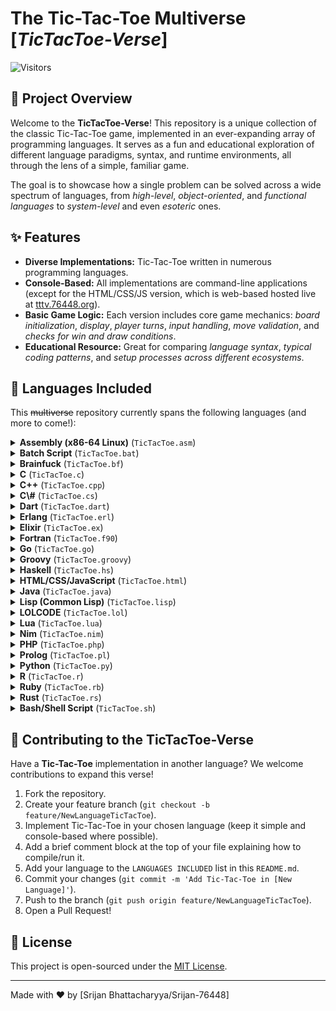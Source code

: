 # The Tic-Tac-Toe Multiverse [*TicTacToe-Verse*]

![Visitors](https://hits.seeyou.space/v2/counts/to/github.com/srijan-76448/tictactoe-verse/week.svg?style=plastic&color=blue)

## 🌌 Project Overview

Welcome to the **TicTacToe-Verse**! This repository is a unique collection of the classic Tic-Tac-Toe game, implemented in an ever-expanding array of programming languages. It serves as a fun and educational exploration of different language paradigms, syntax, and runtime environments, all through the lens of a simple, familiar game.

The goal is to showcase how a single problem can be solved across a wide spectrum of languages, from _high-level_, _object-oriented_, and _functional languages_ to _system-level_ and even _esoteric_ ones.

## ✨ Features

- **Diverse Implementations:** Tic-Tac-Toe written in numerous programming languages.
- **Console-Based:** All implementations are command-line applications (except for the HTML/CSS/JS version, which is web-based hosted live at [tttv.76448.org](https://tttv.76448.in)).
- **Basic Game Logic:** Each version includes core game mechanics: _board initialization_, _display_, _player turns_, _input handling_, _move validation_, and _checks for win and draw conditions_.
- **Educational Resource:** Great for comparing _language syntax_, _typical coding patterns_, and _setup processes across different ecosystems_.

## 🚀 Languages Included

This ~~multiverse~~ repository currently spans the following languages (and more to come!):

<details>
    <summary><b>Assembly (x86-64 Linux)</b> (<code>TicTacToe.asm</code>)</summary>

Steps to run:

- Install NASM assembler and a linker (e.g., `nasm`, `ld`).
- Compile:

```bash
  nasm -f elf64 TicTacToe.asm -o TicTacToe.o
```

- Link:

```bash
ld TicTacToe.o -o TicTacToe_asm_game
```

- Execute:

```bash
./TicTacToe_asm_game
```

</details>

<details>
    <summary><b>Batch Script</b> (<code>TicTacToe.bat</code>)</summary>

Steps to run:

- On Windows, simply double-click `TicTacToe.bat` in File Explorer.
- Alternatively, open Command Prompt, navigate to the file's directory, and run:

```bash
TicTacToe.bat
```

</details>

<details>
    <summary><b>Brainfuck</b> (<code>TicTacToe.bf</code>)</summary>

Steps to run:

- Install a Brainfuck interpreter (e.g., `bfi`, `bf`).
- Execute:

```bash
bfi TicTacToe.bf
```

> NOTE: <br>
> This version only displays a static board due to language limitations.

</details>

<details>
    <summary><b>C</b> (<code>TicTacToe.c</code>)</summary>

Steps to run:

- Install a C compiler (e.g., `gcc`).
- Compile:

```bash
gcc TicTacToe.c -o TicTacToe_c_game
```

- Execute:

```bash
./TicTacToe_c_game
```

</details>

<details>
    <summary><b>C++</b> (<code>TicTacToe.cpp</code>)</summary>

Steps to run:

- Install a C++ compiler (e.g., `g++`).
- Compile:

```bash
g++ TicTacToe.cpp -o TicTacToe_cpp_game
```

- Execute:

```bash
./TicTacToe_cpp_game
```

</details>

<details>
    <summary><b>C\#</b> (<code>TicTacToe.cs</code>)</summary>

Steps to run:

- Install .NET SDK.
- Execute:

```bash
dotnet run TicTacToe.cs
```

</details>

<details>
    <summary><b>Dart</b> (<code>TicTacToe.dart</code>)</summary>

Steps to run:

- Install Dart SDK.
- Execute:

```bash
dart run TicTacToe.dart
```

</details>

<details>
    <summary><b>Erlang</b> (<code>TicTacToe.erl</code>)</summary>

Steps to run:

- Install Erlang/OTP.
- Compile:

```bash
erlc TicTacToe.erl
```

- Start Erlang shell:

```bash
erl
```

- In Erlang shell, run:

```erlang
1> tic_tac_toe:start().
```

</details>

<details>
    <summary><b>Elixir</b> (<code>TicTacToe.ex</code>)</summary>

Steps to run:

- Install Elixir (which requires Erlang/OTP).
- Start IEx shell:

```bash
iex
```

- In IEx, compile and run:

```elixir
iex> c "TicTacToe.ex"
iex> TicTacToe.start()
```

</details>

<details>
    <summary><b>Fortran</b> (<code>TicTacToe.f90</code>)</summary>

Steps to run:

- Install a Fortran compiler (e.g., `gfortran`).
- Compile:

```bash
gfortran TicTacToe.f90 -o TicTacToe_f90_game
```

- Execute:

```bash
./TicTacToe_f90_game
```

</details>

<details>
    <summary><b>Go</b> (<code>TicTacToe.go</code>)</summary>

Steps to run:

- Install Go.
- Execute:

```bash
go run TicTacToe.go
```

</details>

<details>
    <summary><b>Groovy</b> (<code>TicTacToe.groovy</code>)</summary>

Steps to run:

- Install Groovy (requires JDK).
- Execute:

```bash
groovy TicTacToe.groovy
```

</details>

<details>
    <summary><b>Haskell</b> (<code>TicTacToe.hs</code>)</summary>

Steps to run:

- Install GHC (Glasgow Haskell Compiler).
- Compile:

```bash
ghc TicTacToe.hs
```

- Execute:

```bash
./TicTacToe
```

</details>

<details>
    <summary><b>HTML/CSS/JavaScript</b> (<code>TicTacToe.html</code>)</summary>

Steps to run:

- Open `TicTacToe.html` directly in your web browser.
- Or visit the live hosted version at [tttv.76448.org](https://tttv.76448.in).
</details>
<details>
    <summary><b>Java</b> (<code>TicTacToe.java</code>)</summary>

Steps to run:

- Install Java Development Kit (JDK).
- Compile:

```bash
javac TicTacToe.java
```

- Execute:

```bash
java TicTacToe
```

</details>

<details>
    <summary><b>Lisp (Common Lisp)</b> (<code>TicTacToe.lisp</code>)</summary>

Steps to run:

- Install a Common Lisp implementation (e.g., SBCL, CLISP).
- Start Lisp interpreter (e.g., `sbcl` or `clisp`).
- In the Lisp prompt, load and run:

```lisp
(load "TicTacToe.lisp")
(play-game)
```

</details>

<details>
    <summary><b>LOLCODE</b> (<code>TicTacToe.lol</code>)</summary>

Steps to run:

- Install a LOLCODE interpreter (e.g., `lci`).
- Execute:

```bash
lci TicTacToe.lol
```

> NOTE: <br>
> This version has simplified win/draw checks due to language verbosity.

</details>

<details>
    <summary><b>Lua</b> (<code>TicTacToe.lua</code>)</summary>

Steps to run:

- Install Lua.
- Execute:

```bash
lua TicTacToe.lua
```

</details>

<details>
    <summary><b>Nim</b> (<code>TicTacToe.nim</code>)</summary>

Steps to run:

- Install Nim.
- Compile and run:

```bash
nim c -r TicTacToe.nim
```

</details>

<details>
    <summary><b>PHP</b> (<code>TicTacToe.php</code>)</summary>

Steps to run:

- Install PHP.
- Execute:

```bash
php TicTacToe.php
```

</details>

<details>
    <summary><b>Prolog</b> (<code>TicTacToe.pl</code>)</summary>

Steps to run:

- Install a Prolog interpreter (e.g., `swipl`).
- Start Prolog interpreter:

```bash
swipl
```

- In Prolog prompt, consult and run:

```prolog
?- consult('TicTacToe.pl').
?- start_game.
```

</details>

<details>
    <summary><b>Python</b> (<code>TicTacToe.py</code>)</summary>

Steps to run:

- Install Python.
- Execute:

```bash
python TicTacToe.py
```

</details>

<details>
    <summary><b>R</b> (<code>TicTacToe.r</code>)</summary>

Steps to run:

- Install R.
- Execute:

```bash
Rscript TicTacToe.r
```

</details>

<details>
    <summary><b>Ruby</b> (<code>TicTacToe.rb</code>)</summary>

Steps to run:

- Install Ruby.
- Execute:

```bash
ruby TicTacToe.rb
```

</details>

<details>
    <summary><b>Rust</b> (<code>TicTacToe.rs</code>)</summary>

Steps to run:

- Install Rust (via `rustup`).
- Compile:

```bash
rustc TicTacToe.rs
```

- Execute:

```bash
./TicTacToe
```

</details>

<details>
    <summary><b>Bash/Shell Script</b> (<code>TicTacToe.sh</code>)</summary>

Steps to run:

- Make executable:

```bash
chmod +x TicTacToe.sh
```

- Execute:

```bash
./TicTacToe.sh
```

</details>

## 🤝 Contributing to the TicTacToe-Verse

Have a **Tic-Tac-Toe** implementation in another language? We welcome contributions to expand this verse\!

1.  Fork the repository.
2.  Create your feature branch (`git checkout -b feature/NewLanguageTicTacToe`).
3.  Implement Tic-Tac-Toe in your chosen language (keep it simple and console-based where possible).
4.  Add a brief comment block at the top of your file explaining how to compile/run it.
5.  Add your language to the `LANGUAGES INCLUDED` list in this `README.md`.
6.  Commit your changes (`git commit -m 'Add Tic-Tac-Toe in [New Language]'`).
7.  Push to the branch (`git push origin feature/NewLanguageTicTacToe`).
8.  Open a Pull Request\!

## 📜 License

This project is open-sourced under the [MIT License](https://www.google.com/search?q=LICENSE).

---

Made with ❤️ by [Srijan Bhattacharyya/Srijan-76448]
